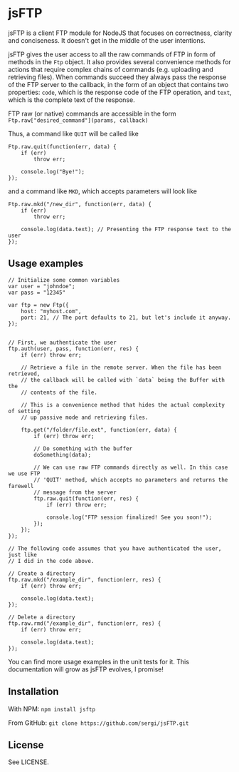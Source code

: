 jsFTP
=====

jsFTP is a client FTP module for NodeJS that focuses on correctness, clarity and conciseness. It doesn't get in the middle of the user intentions.

jsFTP gives the user access to all the raw commands of FTP in form of methods in the `Ftp` object. It also provides several convenience methods for actions that require complex chains of commands (e.g. uploading and retrieving files). When commands succeed they always pass the response of the FTP server to the callback, in the form of an object that contains two properties: `code`, which is the response code of the FTP operation, and `text`, which is the complete text of the response.

FTP raw (or native) commands are accessible in the form `Ftp.raw["desired_command"](params, callback)`

Thus, a command like `QUIT` will be called like

    Ftp.raw.quit(function(err, data) {
        if (err)
            throw err;

        console.log("Bye!");
    });

and a command like `MKD`, which accepts parameters will look like

    Ftp.raw.mkd("/new_dir", function(err, data) {
        if (err)
            throw err;

        console.log(data.text); // Presenting the FTP response text to the user
    });


Usage examples
--------------

    // Initialize some common variables
    var user = "johndoe";
    var pass = "12345"

    var ftp = new Ftp({
        host: "myhost.com",
        port: 21, // The port defaults to 21, but let's include it anyway.
    });


    // First, we authenticate the user
    ftp.auth(user, pass, function(err, res) {
        if (err) throw err;

        // Retrieve a file in the remote server. When the file has been retrieved,
        // the callback will be called with `data` being the Buffer with the
        // contents of the file.

        // This is a convenience method that hides the actual complexity of setting
        // up passive mode and retrieving files.

        ftp.get("/folder/file.ext", function(err, data) {
            if (err) throw err;

            // Do something with the buffer
            doSomething(data);

            // We can use raw FTP commands directly as well. In this case we use FTP
            // 'QUIT' method, which accepts no parameters and returns the farewell
            // message from the server
            ftp.raw.quit(function(err, res) {
                if (err) throw err;

                console.log("FTP session finalized! See you soon!");
            });
        });
    });

    // The following code assumes that you have authenticated the user, just like
    // I did in the code above.

    // Create a directory
    ftp.raw.mkd("/example_dir", function(err, res) {
        if (err) throw err;

        console.log(data.text);
    });

    // Delete a directory
    ftp.raw.rmd("/example_dir", function(err, res) {
        if (err) throw err;

        console.log(data.text);
    });

You can find more usage examples in the unit tests for it. This documentation
will grow as jsFTP evolves, I promise!

Installation
------------

With NPM:
`npm install jsftp`

From GitHub:
`git clone https://github.com/sergi/jsFTP.git`

License
-------

See LICENSE.

